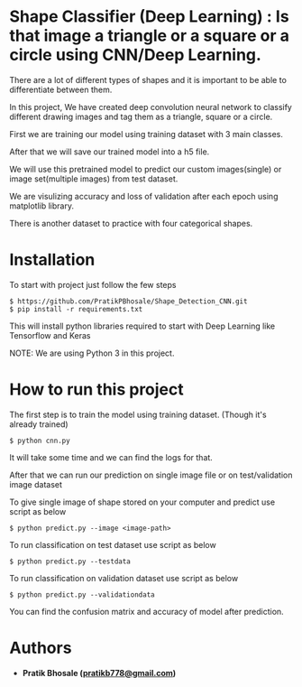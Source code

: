 Shape Classifier (Deep Learning) : Is that image a triangle or a square or a circle using CNN/Deep Learning.
==================

There are a lot of different types of shapes and it is important to be able to differentiate between them.

In this project, We have created deep convolution neural network to classify different drawing images and tag them as a triangle, square or a circle.

First we are training our model using training dataset with 3 main classes.

After that we will save our trained model into a h5 file.

We will use this pretrained model to predict our custom images(single) or image set(multiple images) from test dataset.

We are visulizing accuracy and loss of validation after each epoch using matplotlib library.

There is another dataset to practice with four categorical shapes. 


Installation
==================

To start with project just follow the few steps 

	$ https://github.com/PratikPBhosale/Shape_Detection_CNN.git
	$ pip install -r requirements.txt
	
This will install python libraries required to start with Deep Learning like Tensorflow and Keras

NOTE: We are using Python 3 in this project.


How to run this project
==================================================
The first step is to train the model using training dataset. (Though it's already trained)
	
	$ python cnn.py

It will take some time and we can find the logs for that.

After that we can run our prediction on single image file or on test/validation image dataset

To give single image of shape stored on your computer and predict use script as below

	$ python predict.py --image <image-path>

To run classification on test dataset use script as below

	$ python predict.py --testdata

To run classification on validation dataset use script as below

	$ python predict.py --validationdata

You can find the confusion matrix and accuracy of model after prediction.

Authors
==================

* **Pratik Bhosale (pratikb778@gmail.com)**

